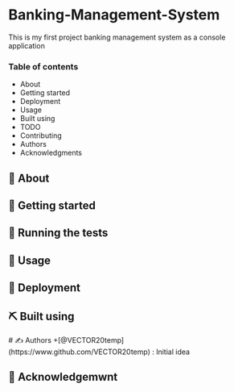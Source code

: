 # Banking-Management-System
<p>This is my first project banking management system as a console application</p>
<h3>Table of contents</h3>
 <ul>
<a><li>About</li></a>
<a><li>Getting started</li></a>
<a><li>Deployment</li></a>
<a><li>Usage</li></a>
<a><li>Built using</li></a>
<a><li>TODO</li></a>
<a><li>Contributing</li></a>
<a><li>Authors</li></a>
<a><li>Acknowledgments</li></a>
 </ul>
<h2>🧐 About</h2>
<h2>🏁 Getting started</h2>
<h2>🔧 Running the tests</h2>
<h2>🎈 Usage</h2>
<h2>🚀 Deployment</h2>
<h2>⛏️ Built using</h2>
# ✍️ Authors <a name="authors"></a> 
+[@VECTOR20temp](https://www.github.com/VECTOR20temp) : Initial idea
<h2>🎉 Acknowledgemwnt</h2>